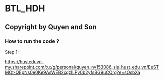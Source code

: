 # BTL_HDH


## Copyright by Quyen and Son
### How to run the code ?
<p style="font:bold"> Step 1: </p>

https://husteduvn-my.sharepoint.com/:u:/g/personal/quyen_nv153086_sis_hust_edu_vn/EeSTMOt-QEpNs0e0Ke9AsWEB2xgzILPy0b2yfsBG9uCOrg?e=sOsbXa

